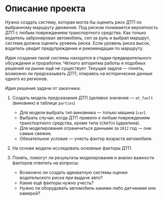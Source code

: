 # Описание проекта

Нужно создать систему, которая могла бы оценить риск ДТП по выбранному маршруту движения. Под риском понимается вероятность ДТП с любым повреждением транспортного средства. Как только водитель забронировал автомобиль, сел за руль и выбрал маршрут, система должна оценить уровень риска. Если уровень риска высок, водитель увидит предупреждение и рекомендации по маршруту.

Идея создания такой системы находится в стадии предварительного обсуждения и проработки. Чёткого алгоритма работы и подобных решений на рынке ещё не существует. Текущая задача — понять, возможно ли предсказывать ДТП, опираясь на исторические данные одного из регионов.

Идея решения задачи от заказчика:

1.  Создать модель предсказания ДТП (целевое значение — `at_fault` (виновник) в таблице `parties`)
    
    - Для модели выбрать тип виновника — только машина (`car`).
    - Выбрать случаи, когда ДТП привело к любым повреждениям транспортного средства, кроме типа `SCRATCH` (царапина).
    - Для моделирования ограничиться данными за `2012` год — они самые свежие.
    - Обязательное условие — учесть фактор возраста автомобиля.
2.  На основе модели исследовать основные факторы ДТП.
    
3.  Понять, помогут ли результаты моделирования и анализ важности факторов ответить на вопросы:
    
    - Возможно ли создать адекватную системы оценки водительского риска при выдаче авто?
    - Какие ещё факторы нужно учесть?
    - Нужно ли оборудовать автомобиль какими-либо датчиками или камерой?